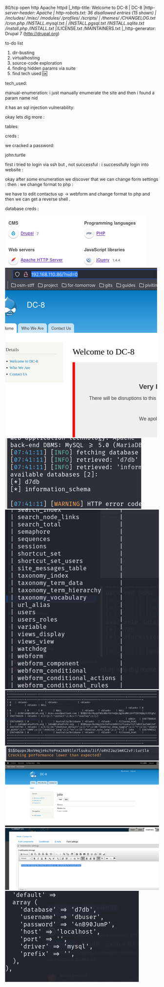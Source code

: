 80/tcp open  http    Apache httpd
|_http-title: Welcome to DC-8 | DC-8
|_http-server-header: Apache
| http-robots.txt: 36 disallowed entries (15 shown)
| /includes/ /misc/ /modules/ /profiles/ /scripts/ 
| /themes/ /CHANGELOG.txt /cron.php /INSTALL.mysql.txt 
| /INSTALL.pgsql.txt /INSTALL.sqlite.txt /install.php /INSTALL.txt 
|_/LICENSE.txt /MAINTAINERS.txt
|_http-generator: Drupal 7 (<http://drupal.org>)

to-do list
1. dir-busting
2. virtualhosting
3. source-code exploration
4. finding hidden params via suite
5. find tech used      🆗️


tech_used:



manual-enumeration:
i just manually enumerate the site and then i found a param name nid

it has an sql injection vulnerability:




okay lets dig more :

tables:



creds :




we cracked a password:


john:turtle


first i tried to login via ssh but , not successful : i successfully login into website :



okay after some enumeration we discover that we can change form settings : then : we change format to php :



we have to edit contactus up → webform and change format to php and then we can get a reverse shell .
 
 
 
 database creds :
 
 
 ![unnamed_a26fa5a7868d44e7bca4648d1dbad90f](unnamed_a26fa5a7868d44e7bca4648d1dbad90f.png)
![unnamed_842c8c3f4be74a97983f862e9c857b1c](unnamed_842c8c3f4be74a97983f862e9c857b1c.png)
![unnamed_88e62309f1484e8ea2c11ce0f640f59d](unnamed_88e62309f1484e8ea2c11ce0f640f59d.png)
![unnamed_e958ef6e8cd548a09afe5935b8355e73](unnamed_e958ef6e8cd548a09afe5935b8355e73.png)
![unnamed_6985e8bcce554e4d838ac84d16dff43c](unnamed_6985e8bcce554e4d838ac84d16dff43c.png)
![unnamed_c13d4efa0fa84a22ae8bb422369b87df](unnamed_c13d4efa0fa84a22ae8bb422369b87df.png)
![unnamed_cdebe27084964ebc954025cb0ea9b333](unnamed_cdebe27084964ebc954025cb0ea9b333.png)
![unnamed_ab4c8a94ee6d4f1086e10294c345f637](unnamed_ab4c8a94ee6d4f1086e10294c345f637.png)
![unnamed_f25aec90e0cf453db6da4ce0d787b56e](unnamed_f25aec90e0cf453db6da4ce0d787b56e.png)
